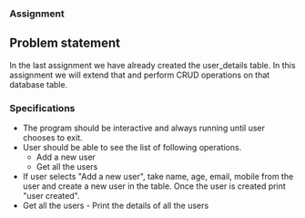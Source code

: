 ### Assignment 

## Problem statement
In the last assignment we have already created the user_details table. In this assignment we will extend that and perform CRUD operations on that database table.


### Specifications
- The program should be interactive and always running until user chooses to exit.
- User should be able to see the list of following operations.
    - Add a new user
    - Get all the users
- If user selects "Add a new user", take name, age, email, mobile from the user and create a new user in the table. Once the user is created print "user created".
-  Get all the users - Print the details of all the users


